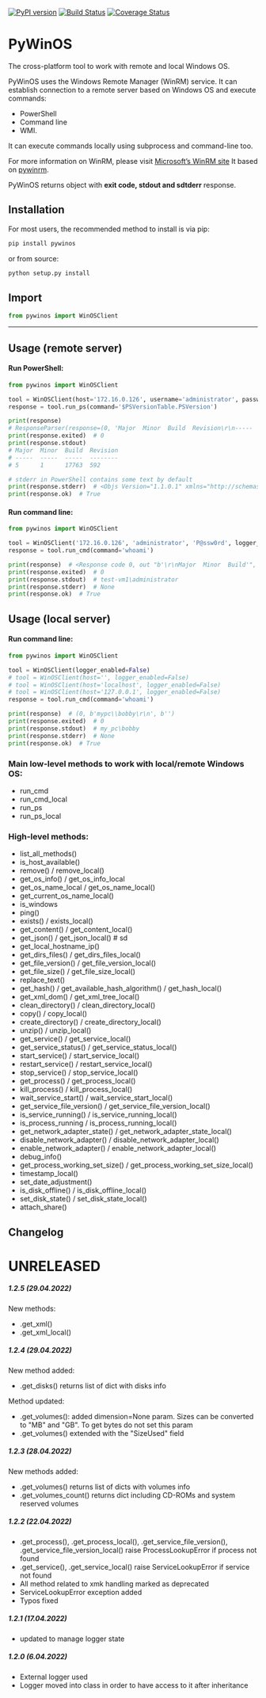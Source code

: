 [![PyPI version](https://badge.fury.io/py/pywinos.svg)](https://badge.fury.io/py/pywinos)
[![Build Status](https://travis-ci.org/c-pher/PyWinOS.svg?branch=master)](https://travis-ci.org/c-pher/PyWinOS)
[![Coverage Status](https://coveralls.io/repos/github/c-pher/PyWinOS/badge.svg?branch=master)](https://coveralls.io/github/c-pher/PyWinOS?branch=master)

# PyWinOS
The cross-platform tool to work with remote and local Windows OS.

PyWinOS uses the Windows Remote Manager (WinRM) service. It can establish connection to a remote server based on Windows OS and execute commands:
- PowerShell
- Command line
- WMI.

It can execute commands locally using subprocess and command-line too.

For more information on WinRM, please visit [Microsoft’s WinRM site](https://docs.microsoft.com/en-us/windows/win32/winrm/portal?redirectedfrom=MSDN)
It based on [pywinrm](https://pypi.org/project/pywinrm/).

PyWinOS returns object with **exit code, stdout and sdtderr** response.

## Installation
For most users, the recommended method to install is via pip:
```cmd
pip install pywinos
```

or from source:

```cmd
python setup.py install
```

## Import
```python
from pywinos import WinOSClient
```
---
## Usage (remote server)
#### Run PowerShell:
```python
from pywinos import WinOSClient

tool = WinOSClient(host='172.16.0.126', username='administrator', password='rds123RDS', logger_enabled=True)
response = tool.run_ps(command='$PSVersionTable.PSVersion')

print(response)  
# ResponseParser(response=(0, 'Major  Minor  Build  Revision\r\n-----  -----  -----  --------\r\n5      1      17763  592', None, '$PSVersionTable.PSVersion'))
print(response.exited)  # 0
print(response.stdout)
# Major  Minor  Build  Revision
# -----  -----  -----  --------
# 5      1      17763  592

# stderr in PowerShell contains some text by default    
print(response.stderr)  # <Objs Version="1.1.0.1" xmlns="http://schemas.microsoft.com/powershell/2004/04"><Ob...
print(response.ok)  # True
```

#### Run command line:
```python
from pywinos import WinOSClient

tool = WinOSClient('172.16.0.126', 'administrator', 'P@ssw0rd', logger_enabled=False)
response = tool.run_cmd(command='whoami')

print(response)  # <Response code 0, out "b'\r\nMajor  Minor  Build'", err "b''">
print(response.exited)  # 0
print(response.stdout)  # test-vm1\administrator
print(response.stderr)  # None
print(response.ok)  # True

```

## Usage (local server)
#### Run command line:
```python
from pywinos import WinOSClient

tool = WinOSClient(logger_enabled=False)
# tool = WinOSClient(host='', logger_enabled=False)
# tool = WinOSClient(host='localhost', logger_enabled=False)
# tool = WinOSClient(host='127.0.0.1', logger_enabled=False)
response = tool.run_cmd(command='whoami')

print(response)  # (0, b'mypc\\bobby\r\n', b'')
print(response.exited)  # 0
print(response.stdout)  # my_pc\bobby
print(response.stderr)  # None
print(response.ok)  # True
```

### Main low-level methods to work with local/remote Windows OS:

* run_cmd
* run_cmd_local
* run_ps
* run_ps_local

### High-level methods:

* list_all_methods()
* is_host_available()
* remove() / remove_local()
* get_os_info() / get_os_info_local
* get_os_name_local / get_os_name_local()
* get_current_os_name_local()
* is_windows
* ping()
* exists() / exists_local()
* get_content() / get_content_local()
* get_json() / get_json_local()  # sd
* get_local_hostname_ip()
* get_dirs_files() / get_dirs_files_local()
* get_file_version() / get_file_version_local()
* get_file_size() / get_file_size_local()
* replace_text()
* get_hash() / get_available_hash_algorithm() / get_hash_local()
* get_xml_dom() / get_xml_tree_local()
* clean_directory() / clean_directory_local()
* copy() / copy_local()
* create_directory() / create_directory_local()
* unzip() / unzip_local()
* get_service() / get_service_local()
* get_service_status() / get_service_status_local()
* start_service() / start_service_local()
* restart_service() / restart_service_local()
* stop_service() / stop_service_local()
* get_process() / get_process_local()
* kill_process() / kill_process_local()
* wait_service_start() / wait_service_start_local()
* get_service_file_version() / get_service_file_version_local()
* is_service_running() / is_service_running_local()
* is_process_running / is_process_running_local()
* get_network_adapter_state() / get_network_adapter_state_local()
* disable_network_adapter() / disable_network_adapter_local()
* enable_network_adapter() / enable_network_adapter_local()
* debug_info()
* get_process_working_set_size() / get_process_working_set_size_local()
* timestamp_local()
* set_date_adjustment()
* is_disk_offline() / is_disk_offline_local()
* set_disk_state() / set_disk_state_local()
* attach_share()

## Changelog

# UNRELEASED

##### 1.2.5 (29.04.2022)

New methods:

- .get_xml()
- .get_xml_local()

##### 1.2.4 (29.04.2022)

New method added:

- .get_disks() returns list of dict with disks info

Method updated:

- .get_volumes(): added dimension=None param. Sizes can be converted to "MB" and "GB".
  To get bytes do not set this param
- .get_volumes() extended with the "SizeUsed" field

##### 1.2.3 (28.04.2022)

New methods added:

- .get_volumes() returns list of dicts with volumes info
- .get_volumes_count() returns dict including CD-ROMs and system reserved volumes

##### 1.2.2 (22.04.2022)

- .get_process(), .get_process_local(), .get_service_file_version(), .get_service_file_version_local() raise
  ProcessLookupError if process not found
- .get_service(), .get_service_local() raise ServiceLookupError if service not found
- All method related to xmk handling marked as deprecated
- ServiceLookupError exception added
- Typos fixed

##### 1.2.1 (17.04.2022)

- updated to manage logger state

##### 1.2.0 (6.04.2022)

- External logger used
- Logger moved into class in order to have access to it after inheritance
